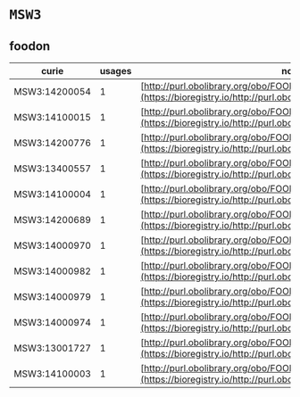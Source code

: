 # `MSW3`
## foodon
| curie         |   usages | nodes                                                                                                                   |
|---------------|----------|-------------------------------------------------------------------------------------------------------------------------|
| MSW3:14200054 |        1 | [http://purl.obolibrary.org/obo/FOODON:03411136](https://bioregistry.io/http://purl.obolibrary.org/obo/FOODON:03411136) |
| MSW3:14100015 |        1 | [http://purl.obolibrary.org/obo/FOODON:03411229](https://bioregistry.io/http://purl.obolibrary.org/obo/FOODON:03411229) |
| MSW3:14200776 |        1 | [http://purl.obolibrary.org/obo/FOODON:03411328](https://bioregistry.io/http://purl.obolibrary.org/obo/FOODON:03411328) |
| MSW3:13400557 |        1 | [http://purl.obolibrary.org/obo/FOODON:03412094](https://bioregistry.io/http://purl.obolibrary.org/obo/FOODON:03412094) |
| MSW3:14100004 |        1 | [http://purl.obolibrary.org/obo/FOODON:03412096](https://bioregistry.io/http://purl.obolibrary.org/obo/FOODON:03412096) |
| MSW3:14200689 |        1 | [http://purl.obolibrary.org/obo/FOODON:03413367](https://bioregistry.io/http://purl.obolibrary.org/obo/FOODON:03413367) |
| MSW3:14000970 |        1 | [http://purl.obolibrary.org/obo/FOODON:03414470](https://bioregistry.io/http://purl.obolibrary.org/obo/FOODON:03414470) |
| MSW3:14000982 |        1 | [http://purl.obolibrary.org/obo/FOODON:03414471](https://bioregistry.io/http://purl.obolibrary.org/obo/FOODON:03414471) |
| MSW3:14000979 |        1 | [http://purl.obolibrary.org/obo/FOODON:03414472](https://bioregistry.io/http://purl.obolibrary.org/obo/FOODON:03414472) |
| MSW3:14000974 |        1 | [http://purl.obolibrary.org/obo/FOODON:03414473](https://bioregistry.io/http://purl.obolibrary.org/obo/FOODON:03414473) |
| MSW3:13001727 |        1 | [http://purl.obolibrary.org/obo/FOODON:03414848](https://bioregistry.io/http://purl.obolibrary.org/obo/FOODON:03414848) |
| MSW3:14100003 |        1 | [http://purl.obolibrary.org/obo/FOODON:03414849](https://bioregistry.io/http://purl.obolibrary.org/obo/FOODON:03414849) |
